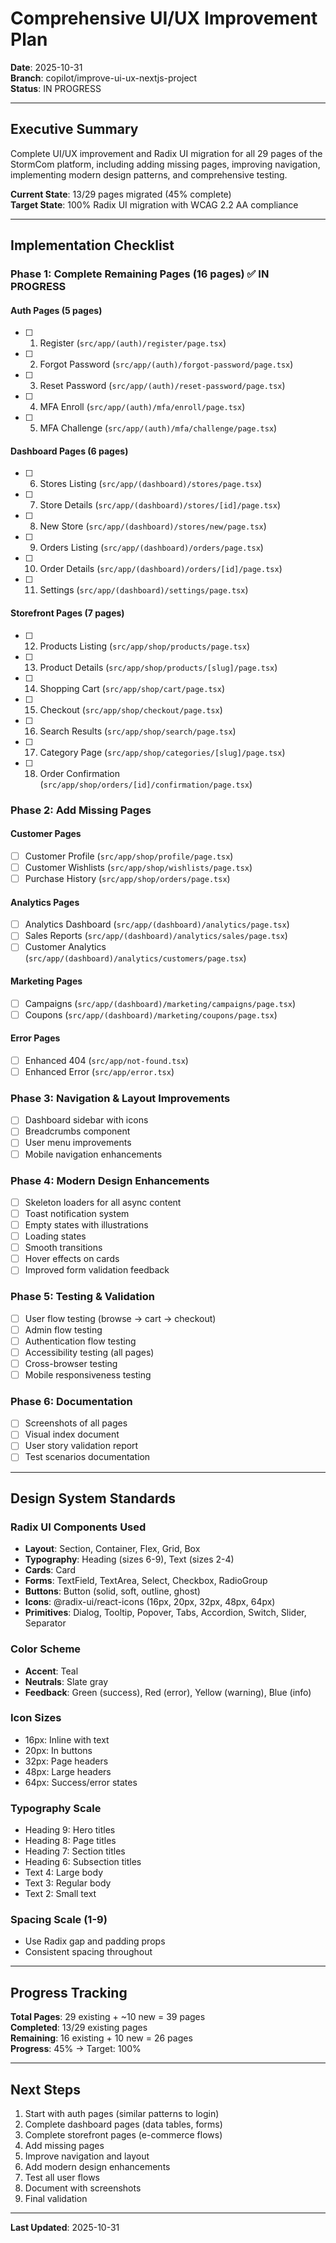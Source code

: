 # Comprehensive UI/UX Improvement Plan

**Date**: 2025-10-31  
**Branch**: copilot/improve-ui-ux-nextjs-project  
**Status**: IN PROGRESS

---

## Executive Summary

Complete UI/UX improvement and Radix UI migration for all 29 pages of the StormCom platform, including adding missing pages, improving navigation, implementing modern design patterns, and comprehensive testing.

**Current State**: 13/29 pages migrated (45% complete)  
**Target State**: 100% Radix UI migration with WCAG 2.2 AA compliance

---

## Implementation Checklist

### Phase 1: Complete Remaining Pages (16 pages) ✅ IN PROGRESS

#### Auth Pages (5 pages)
- [ ] 1. Register (`src/app/(auth)/register/page.tsx`)
- [ ] 2. Forgot Password (`src/app/(auth)/forgot-password/page.tsx`)
- [ ] 3. Reset Password (`src/app/(auth)/reset-password/page.tsx`)
- [ ] 4. MFA Enroll (`src/app/(auth)/mfa/enroll/page.tsx`)
- [ ] 5. MFA Challenge (`src/app/(auth)/mfa/challenge/page.tsx`)

#### Dashboard Pages (6 pages)
- [ ] 6. Stores Listing (`src/app/(dashboard)/stores/page.tsx`)
- [ ] 7. Store Details (`src/app/(dashboard)/stores/[id]/page.tsx`)
- [ ] 8. New Store (`src/app/(dashboard)/stores/new/page.tsx`)
- [ ] 9. Orders Listing (`src/app/(dashboard)/orders/page.tsx`)
- [ ] 10. Order Details (`src/app/(dashboard)/orders/[id]/page.tsx`)
- [ ] 11. Settings (`src/app/(dashboard)/settings/page.tsx`)

#### Storefront Pages (7 pages)
- [ ] 12. Products Listing (`src/app/shop/products/page.tsx`)
- [ ] 13. Product Details (`src/app/shop/products/[slug]/page.tsx`)
- [ ] 14. Shopping Cart (`src/app/shop/cart/page.tsx`)
- [ ] 15. Checkout (`src/app/shop/checkout/page.tsx`)
- [ ] 16. Search Results (`src/app/shop/search/page.tsx`)
- [ ] 17. Category Page (`src/app/shop/categories/[slug]/page.tsx`)
- [ ] 18. Order Confirmation (`src/app/shop/orders/[id]/confirmation/page.tsx`)

### Phase 2: Add Missing Pages

#### Customer Pages
- [ ] Customer Profile (`src/app/shop/profile/page.tsx`)
- [ ] Customer Wishlists (`src/app/shop/wishlists/page.tsx`)
- [ ] Purchase History (`src/app/shop/orders/page.tsx`)

#### Analytics Pages
- [ ] Analytics Dashboard (`src/app/(dashboard)/analytics/page.tsx`)
- [ ] Sales Reports (`src/app/(dashboard)/analytics/sales/page.tsx`)
- [ ] Customer Analytics (`src/app/(dashboard)/analytics/customers/page.tsx`)

#### Marketing Pages
- [ ] Campaigns (`src/app/(dashboard)/marketing/campaigns/page.tsx`)
- [ ] Coupons (`src/app/(dashboard)/marketing/coupons/page.tsx`)

#### Error Pages
- [ ] Enhanced 404 (`src/app/not-found.tsx`)
- [ ] Enhanced Error (`src/app/error.tsx`)

### Phase 3: Navigation & Layout Improvements
- [ ] Dashboard sidebar with icons
- [ ] Breadcrumbs component
- [ ] User menu improvements
- [ ] Mobile navigation enhancements

### Phase 4: Modern Design Enhancements
- [ ] Skeleton loaders for all async content
- [ ] Toast notification system
- [ ] Empty states with illustrations
- [ ] Loading states
- [ ] Smooth transitions
- [ ] Hover effects on cards
- [ ] Improved form validation feedback

### Phase 5: Testing & Validation
- [ ] User flow testing (browse → cart → checkout)
- [ ] Admin flow testing
- [ ] Authentication flow testing
- [ ] Accessibility testing (all pages)
- [ ] Cross-browser testing
- [ ] Mobile responsiveness testing

### Phase 6: Documentation
- [ ] Screenshots of all pages
- [ ] Visual index document
- [ ] User story validation report
- [ ] Test scenarios documentation

---

## Design System Standards

### Radix UI Components Used
- **Layout**: Section, Container, Flex, Grid, Box
- **Typography**: Heading (sizes 6-9), Text (sizes 2-4)
- **Cards**: Card
- **Forms**: TextField, TextArea, Select, Checkbox, RadioGroup
- **Buttons**: Button (solid, soft, outline, ghost)
- **Icons**: @radix-ui/react-icons (16px, 20px, 32px, 48px, 64px)
- **Primitives**: Dialog, Tooltip, Popover, Tabs, Accordion, Switch, Slider, Separator

### Color Scheme
- **Accent**: Teal
- **Neutrals**: Slate gray
- **Feedback**: Green (success), Red (error), Yellow (warning), Blue (info)

### Icon Sizes
- 16px: Inline with text
- 20px: In buttons
- 32px: Page headers
- 48px: Large headers
- 64px: Success/error states

### Typography Scale
- Heading 9: Hero titles
- Heading 8: Page titles
- Heading 7: Section titles
- Heading 6: Subsection titles
- Text 4: Large body
- Text 3: Regular body
- Text 2: Small text

### Spacing Scale (1-9)
- Use Radix gap and padding props
- Consistent spacing throughout

---

## Progress Tracking

**Total Pages**: 29 existing + ~10 new = 39 pages  
**Completed**: 13/29 existing pages  
**Remaining**: 16 existing + 10 new = 26 pages  
**Progress**: 45% → Target: 100%

---

## Next Steps

1. Start with auth pages (similar patterns to login)
2. Complete dashboard pages (data tables, forms)
3. Complete storefront pages (e-commerce flows)
4. Add missing pages
5. Improve navigation and layout
6. Add modern design enhancements
7. Test all user flows
8. Document with screenshots
9. Final validation

---

**Last Updated**: 2025-10-31
